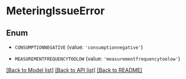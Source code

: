 # MeteringIssueError


## Enum

* `CONSUMPTIONNEGATIVE` (value: `'consumptionnegative'`)

* `MEASUREMENTFREQUENCYTOOLOW` (value: `'measurementfrequencytoolow'`)

[[Back to Model list]](../README.md#documentation-for-models) [[Back to API list]](../README.md#documentation-for-api-endpoints) [[Back to README]](../README.md)


